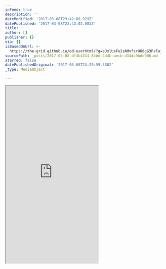 ```yaml
---
inFeed: true
description: ''
dateModified: '2017-03-08T23:42:00.929Z'
datePublished: '2017-03-08T23:42:02.083Z'
title: ''
author: []
publisher: {}
via: {}
isBasedOnUrl: >-
  https://the-grid.github.io/ed-userhtml/?g=eJxlUsFu2zAMvfsrOO8gG3PsFujQwU4yoMCKnXbYCuww7KDKdKxWtjyJTuoW-fdRTtqtKXKI_Pgk8j2-Za23oOtVvBsbaxeP5w_n20-X6uyicxeTidfRtTYG7EjQTbCU0DpsVnFLNPiyKFrsnf4z4khetfn8RK5sVzTWdb5485jtje4RQnVZyHUeLQtuv46W_w2xkPU2Bk-TwVXc2J4Wjey0mUrdt-g0VTPm9SOW4DtpTKWssa58Ly_DryJ8oIU0etOXCntCV9XaD0ZO5a2x6r6K1zctAko_AVkYPb5WxaJ2u92JlMXtqE2NrojXP0NhVgBHMCiBFs3gYbIjdPL-oNDPTTJopKcMZF9DM_b5s2KvnB4IaBpYZpi5uJNbeUDj9VY6OHGvSvi6Im37pM6AUniKAsvDCupcOZSEXwx2LDmhNAM7BGqoPkWCVbpvskNRilcbE1kkwqhfpW-5dtIxVOVI9jsGt0VJbkSGWtSblpj-8fxypvipV_-q1ofai39iviHZJ0Z9a3cB8N4cLuyryOfeKR4zEYdQCVgFRbwrGRTkg7NkecXwGcRz7ASUh49wTuEDiNc7O9joC-xusZ43mN95EXpxAq2suV04smn15ImdU63sN8jwi8fP_rpgIbXa5zP7R2BXoBtInE-P__BuBYL7DgYJxSs0dMOaMYc0ur6KyE3wdLpbbtHjDuZsXfO0SVqdMHLda9Ic60dMjqt9yzkGnW_DHtg-1UKCLGTPNs9ZUW5OywbpGBV_Nd3ITYgGh-bX2e8MBhk4zMz5xIxvtma9fOYJOEV0hWwnJj4LnLSK9mlSWzWGxzIQB-NFWi2PO1hHfwH83nmG
sourcePath: _posts/2017-03-08-df4b4314-83be-444b-aecb-d34dc9bde906.md
starred: false
datePublishedOriginal: '2017-03-08T23:29:59.338Z'
_type: MediaObject

---
```

<iframe src="https://the-grid.github.io/ed-userhtml/?g=eJxlUsFu2zAMvfsruFxkY67dtMkaxE0GFNiwUw_bgB2KolAkxlbgWJ4kx3XT_Pso2-u69mSa71EkH9-1FUbVDlxX42ri8NGlO37gQ3ayPnADT9PH6WFxJc5nezPryizcNpVwSlehjMFFcAw8y8IKZCIMcodfStxj5UIXxaBrT_XoMWCNRXPL98iWrMDKqN8NNs6KgsUB22qz_8ZtQdibjh7ljdPf0aonqnWmQUoVqPLCEX0-veoptqvEP1Rbj7XNVutE6D3rK7hEQ1lb6NYnrC2HglMW2MQaQWOGrHCutksGK79RqQX3GyS10U4LXcJnGBlpymA5_Pg4go_A2rZNXnqmg4w2xf0GZeo3THaW-V66KjWX1M6HJJrsrCPlRMGrHCn9ovFffY2X0BXKJj37h2dnoLYQGhuNX_iwAkZ96xIdsv-yvhtKyhl0jamywJkOjm9vSy0qbOGXX-ArTRtG2RtGoirlFC_pEOF42vccqWxd8o6q4QQknyggRFrkRDL3XhGmd0uObrSKvel-8txbg0xzd34fQ809h5gJRcS41ZL2pZgmIBe5GyQ5MbSx50RZcIpCqUXjH4uBDcKzKLseb7AOrken9zYBuvVqkqY1z0nNiyTXOi-REKnGc_vzDWi6symXdtMNJLrgZP3u2XUAEL5i0eytqqRuk9fJ52e4u4-SurFFeKQKgAF44PJBlIpmX8JE8LO62ZzNL8_ni9nlbHExn04_zeeTuC_Aim-owI_2UOIBS6q1S_AmJvxESrzM9gd2UUgW" height="575" style=""></iframe>